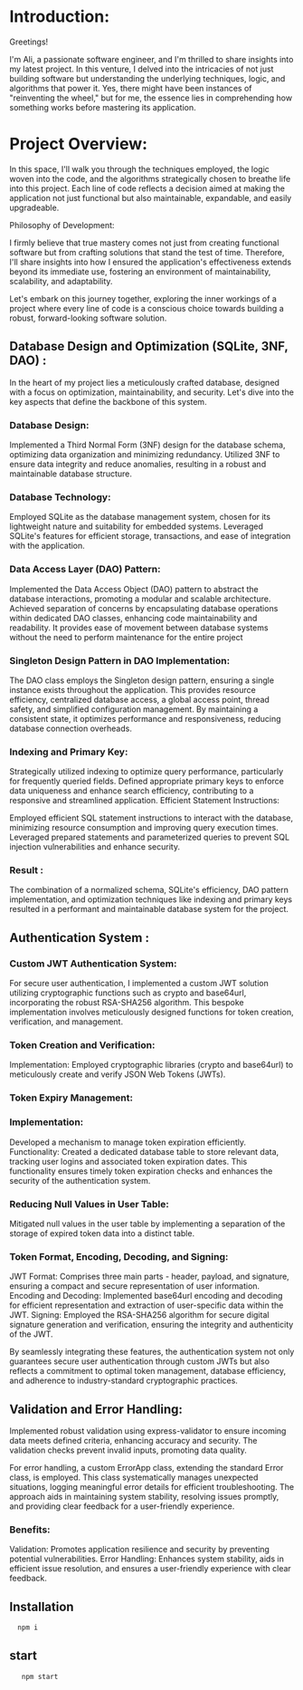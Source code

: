 # Introduction:

Greetings!

I'm Ali, a passionate software engineer, and I'm thrilled to share insights into my latest project. In this venture, I delved into the intricacies of not just building software but understanding the underlying techniques, logic, and algorithms that power it. Yes, there might have been instances of "reinventing the wheel," but for me, the essence lies in comprehending how something works before mastering its application.


# Project Overview:

In this space, I'll walk you through the techniques employed, the logic woven into the code, and the algorithms strategically chosen to breathe life into this project. Each line of code reflects a decision aimed at making the application not just functional but also maintainable, expandable, and easily upgradeable.

Philosophy of Development:

I firmly believe that true mastery comes not just from creating functional software but from crafting solutions that stand the test of time. Therefore, I'll share insights into how I ensured the application's effectiveness extends beyond its immediate use, fostering an environment of maintainability, scalability, and adaptability.

Let's embark on this journey together, exploring the inner workings of a project where every line of code is a conscious choice towards building a robust, forward-looking software solution.



## Database Design and Optimization (SQLite, 3NF, DAO) :


In the heart of my project lies a meticulously crafted database, designed with a focus on optimization, maintainability, and security. Let's dive into the key aspects that define the backbone of this system.

### Database Design:

Implemented a Third Normal Form (3NF) design for the database schema, optimizing data organization and minimizing redundancy.
Utilized 3NF to ensure data integrity and reduce anomalies, resulting in a robust and maintainable database structure.
### Database Technology:

Employed SQLite as the database management system, chosen for its lightweight nature and suitability for embedded systems.
Leveraged SQLite's features for efficient storage, transactions, and ease of integration with the application.

### Data Access Layer (DAO) Pattern:

Implemented the Data Access Object (DAO) pattern to abstract the database interactions, promoting a modular and scalable architecture.
Achieved separation of concerns by encapsulating database operations within dedicated DAO classes, enhancing code maintainability and readability.
It provides ease of movement between database systems without the need to perform maintenance for the entire project

### Singleton Design Pattern in DAO Implementation:

The DAO class employs the Singleton design pattern, ensuring a single instance exists throughout the application. This provides resource efficiency, centralized database access, a global access point, thread safety, and simplified configuration management. By maintaining a consistent state, it optimizes performance and responsiveness, reducing database connection overheads.

### Indexing and Primary Key:

Strategically utilized indexing to optimize query performance, particularly for frequently queried fields.
Defined appropriate primary keys to enforce data uniqueness and enhance search efficiency, contributing to a responsive and streamlined application.
Efficient Statement Instructions:

Employed efficient SQL statement instructions to interact with the database, minimizing resource consumption and improving query execution times.
Leveraged prepared statements and parameterized queries to prevent SQL injection vulnerabilities and enhance security.

### Result :
The combination of a normalized schema, SQLite's efficiency, DAO pattern implementation, and optimization techniques like indexing and primary keys resulted in a performant and maintainable database system for the project.



## Authentication System :
### Custom JWT Authentication System:

For secure user authentication, I implemented a custom JWT solution utilizing cryptographic functions such as crypto and base64url, incorporating the robust RSA-SHA256 algorithm. This bespoke implementation involves meticulously designed functions for token creation, verification, and management.



### Token Creation and Verification:

Implementation: Employed cryptographic libraries (crypto and base64url) to meticulously create and verify JSON Web Tokens (JWTs).

### Token Expiry Management:

### Implementation:
 Developed a  mechanism to manage token expiration efficiently.
Functionality: Created a dedicated database table to store relevant data, tracking user logins and associated token expiration dates. This functionality ensures timely token expiration checks and enhances the security of the authentication system.

### Reducing Null Values in User Table:
Mitigated null values in the user table by implementing a separation of the storage of expired token data into a distinct table.


### Token Format, Encoding, Decoding, and Signing:

JWT Format: Comprises three main parts - header, payload, and signature, ensuring a compact and secure representation of user information.
Encoding and Decoding: Implemented base64url encoding and decoding for efficient representation and extraction of user-specific data within the JWT.
Signing: Employed the RSA-SHA256 algorithm for secure digital signature generation and verification, ensuring the integrity and authenticity of the JWT.

By seamlessly integrating these features, the authentication system not only guarantees secure user authentication through custom JWTs but also reflects a commitment to optimal token management, database efficiency, and adherence to industry-standard cryptographic practices.

## Validation and Error Handling:

Implemented robust validation using express-validator to ensure incoming data meets defined criteria, enhancing accuracy and security. The validation checks prevent invalid inputs, promoting data quality.

For error handling, a custom ErrorApp class, extending the standard Error class, is employed. This class systematically manages unexpected situations, logging meaningful error details for efficient troubleshooting. The approach aids in maintaining system stability, resolving issues promptly, and providing clear feedback for a user-friendly experience.

### Benefits:

Validation: Promotes application resilience and security by preventing potential vulnerabilities.
Error Handling: Enhances system stability, aids in efficient issue resolution, and ensures a user-friendly experience with clear feedback.





## Installation
```bash
  npm i 
```

## start

```bash
   npm start
```
